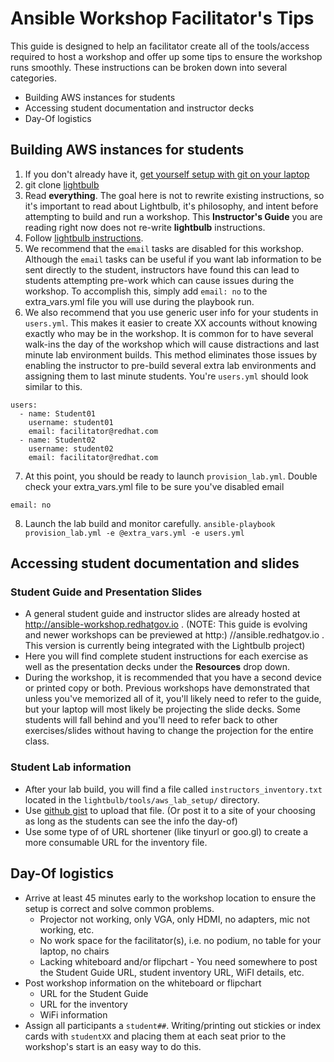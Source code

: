 Ansible Workshop Facilitator's Tips
=========================================

This guide is designed to help an facilitator create all of the tools/access required to host a workshop and offer up some tips to ensure the workshop runs smoothly.  These instructions can be broken down into several categories.

* Building AWS instances for students
* Accessing student documentation and instructor decks
* Day-Of logistics

## Building AWS instances for students

1. If you don't already have it, [get yourself setup with git on your laptop](https://git-scm.com/book/en/v2/Getting-Started-Installing-Git)
2. git clone [lightbulb](https://github.com/ansible/lightbulb)
3. Read __everything__.  The goal here is not to rewrite existing instructions, so it's important to read about Lightbulb, it's philosophy, and intent before attempting to build and run a workshop.  This __Instructor's Guide__ you are reading right now does not re-write __lightbulb__ instructions.
4. Follow [lightbulb instructions](https://github.com/ansible/lightbulb/tree/master/tools/aws_lab_setup).
5. We recommend that the `email` tasks are disabled for this workshop.  Although the `email` tasks can be useful if you want lab information to be sent directly to the student, instructors have found this can lead to students attempting pre-work which can cause issues during the workshop.  To accomplish this, simply add `email: no` to the extra_vars.yml file you will use during the playbook run.
6. We also recommend that you use generic user info for your students in `users.yml`.  This makes it easier to create XX accounts without knowing exactly who may be in the workshop.  It is common for to have several walk-ins the day of the workshop which will cause distractions and last minute lab environment builds.  This method eliminates those issues by enabling the instructor to pre-build several extra lab environments and assigning them to last minute students.  You're `users.yml` should look similar to this.
```
users:
  - name: Student01
    username: student01
    email: facilitator@redhat.com
  - name: Student02
    username: student02
    email: facilitator@redhat.com
```
7. At this point, you should be ready to launch `provision_lab.yml`.  Double check your extra_vars.yml file to be sure you've disabled email
```...
email: no
```
8. Launch the lab build and monitor carefully.
`ansible-playbook provision_lab.yml -e @extra_vars.yml -e users.yml`

## Accessing student documentation and slides

### Student Guide and Presentation Slides
* A general student guide and instructor slides are already hosted at http://ansible-workshop.redhatgov.io . (NOTE:  This guide is evolving and newer workshops can be previewed at http:) //ansible.redhatgov.io . This version is currently being integrated with the Lightbulb project)
* Here you will find complete student instructions for each exercise as well as the presentation decks under the __Resources__ drop down.
* During the workshop, it is recommended that you have a second device or printed copy or both.  Previous workshops have demonstrated that unless you've memorized all of it, you'll likely need to refer to the guide, but your laptop will most likely be projecting the slide decks.  Some students will fall behind and you'll need to refer back to other exercises/slides without having to change the projection for the entire class.

### Student Lab information
* After your lab build, you will find a file called `instructors_inventory.txt` located in the `lightbulb/tools/aws_lab_setup/` directory.  
* Use [github gist](https://gist.github.com/) to upload that file. (Or post it to a site of your choosing as long as the students can see the info the day-of)
* Use some type of of URL shortener (like tinyurl or goo.gl) to create a more consumable URL for the inventory file.

## Day-Of logistics
* Arrive at least 45 minutes early to the workshop location to ensure the setup is correct and solve common problems.
  - Projector not working, only VGA, only HDMI, no adapters, mic not working, etc.
  - No work space for the facilitator(s), i.e. no podium, no table for your laptop, no chairs
  - Lacking whiteboard and/or flipchart - You need somewhere to post the Student Guide URL, student inventory URL, WiFI details, etc.
* Post workshop information on the whiteboard or flipchart
  - URL for the Student Guide
  - URL for the inventory
  - WiFi information
* Assign all participants a `student##`.  Writing/printing out stickies or index cards with `studentXX` and placing them at each seat prior to the workshop's start is an easy way to do this.
